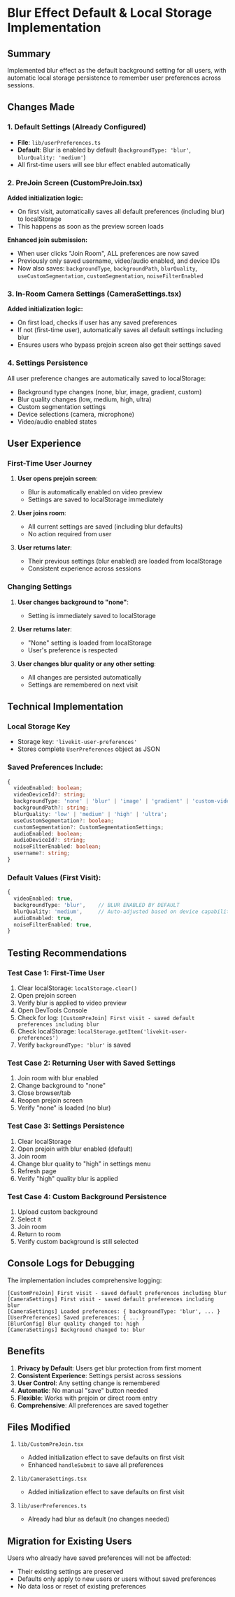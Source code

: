 # Blur Effect Default & Local Storage Implementation

## Summary
Implemented blur effect as the default background setting for all users, with automatic local storage persistence to remember user preferences across sessions.

## Changes Made

### 1. Default Settings (Already Configured)
- **File**: `lib/userPreferences.ts`
- **Default**: Blur is enabled by default (`backgroundType: 'blur'`, `blurQuality: 'medium'`)
- All first-time users will see blur effect enabled automatically

### 2. PreJoin Screen (CustomPreJoin.tsx)
**Added initialization logic:**
- On first visit, automatically saves all default preferences (including blur) to localStorage
- This happens as soon as the preview screen loads

**Enhanced join submission:**
- When user clicks "Join Room", ALL preferences are now saved
- Previously only saved username, video/audio enabled, and device IDs
- Now also saves: `backgroundType`, `backgroundPath`, `blurQuality`, `useCustomSegmentation`, `customSegmentation`, `noiseFilterEnabled`

### 3. In-Room Camera Settings (CameraSettings.tsx)
**Added initialization logic:**
- On first load, checks if user has any saved preferences
- If not (first-time user), automatically saves all default settings including blur
- Ensures users who bypass prejoin screen also get their settings saved

### 4. Settings Persistence
All user preference changes are automatically saved to localStorage:
- Background type changes (none, blur, image, gradient, custom)
- Blur quality changes (low, medium, high, ultra)
- Custom segmentation settings
- Device selections (camera, microphone)
- Video/audio enabled states

## User Experience

### First-Time User Journey
1. **User opens prejoin screen**: 
   - Blur is automatically enabled on video preview
   - Settings are saved to localStorage immediately
   
2. **User joins room**:
   - All current settings are saved (including blur defaults)
   - No action required from user

3. **User returns later**:
   - Their previous settings (blur enabled) are loaded from localStorage
   - Consistent experience across sessions

### Changing Settings
1. **User changes background to "none"**:
   - Setting is immediately saved to localStorage
   
2. **User returns later**:
   - "None" setting is loaded from localStorage
   - User's preference is respected

3. **User changes blur quality or any other setting**:
   - All changes are persisted automatically
   - Settings are remembered on next visit

## Technical Implementation

### Local Storage Key
- Storage key: `'livekit-user-preferences'`
- Stores complete `UserPreferences` object as JSON

### Saved Preferences Include:
```typescript
{
  videoEnabled: boolean;
  videoDeviceId?: string;
  backgroundType: 'none' | 'blur' | 'image' | 'gradient' | 'custom-video' | 'custom-image';
  backgroundPath?: string;
  blurQuality: 'low' | 'medium' | 'high' | 'ultra';
  useCustomSegmentation?: boolean;
  customSegmentation?: CustomSegmentationSettings;
  audioEnabled: boolean;
  audioDeviceId?: string;
  noiseFilterEnabled: boolean;
  username?: string;
}
```

### Default Values (First Visit):
```typescript
{
  videoEnabled: true,
  backgroundType: 'blur',    // BLUR ENABLED BY DEFAULT
  blurQuality: 'medium',     // Auto-adjusted based on device capabilities
  audioEnabled: true,
  noiseFilterEnabled: true,
}
```

## Testing Recommendations

### Test Case 1: First-Time User
1. Clear localStorage: `localStorage.clear()`
2. Open prejoin screen
3. Verify blur is applied to video preview
4. Open DevTools Console
5. Check for log: `[CustomPreJoin] First visit - saved default preferences including blur`
6. Check localStorage: `localStorage.getItem('livekit-user-preferences')`
7. Verify `backgroundType: 'blur'` is saved

### Test Case 2: Returning User with Saved Settings
1. Join room with blur enabled
2. Change background to "none"
3. Close browser/tab
4. Reopen prejoin screen
5. Verify "none" is loaded (no blur)

### Test Case 3: Settings Persistence
1. Clear localStorage
2. Open prejoin with blur enabled (default)
3. Join room
4. Change blur quality to "high" in settings menu
5. Refresh page
6. Verify "high" quality blur is applied

### Test Case 4: Custom Background Persistence
1. Upload custom background
2. Select it
3. Join room
4. Return to room
5. Verify custom background is still selected

## Console Logs for Debugging

The implementation includes comprehensive logging:

```
[CustomPreJoin] First visit - saved default preferences including blur
[CameraSettings] First visit - saved default preferences including blur
[CameraSettings] Loaded preferences: { backgroundType: 'blur', ... }
[UserPreferences] Saved preferences: { ... }
[BlurConfig] Blur quality changed to: high
[CameraSettings] Background changed to: blur
```

## Benefits

1. **Privacy by Default**: Users get blur protection from first moment
2. **Consistent Experience**: Settings persist across sessions
3. **User Control**: Any setting change is remembered
4. **Automatic**: No manual "save" button needed
5. **Flexible**: Works with prejoin or direct room entry
6. **Comprehensive**: All preferences are saved together

## Files Modified

1. `lib/CustomPreJoin.tsx`
   - Added initialization effect to save defaults on first visit
   - Enhanced `handleSubmit` to save all preferences

2. `lib/CameraSettings.tsx`
   - Added initialization effect to save defaults on first visit

3. `lib/userPreferences.ts`
   - Already had blur as default (no changes needed)

## Migration for Existing Users

Users who already have saved preferences will not be affected:
- Their existing settings are preserved
- Defaults only apply to new users or users without saved preferences
- No data loss or reset of existing preferences

